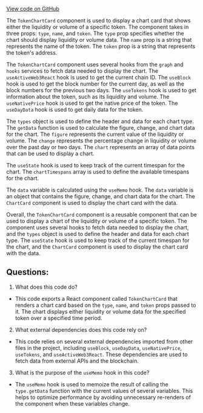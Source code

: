 [View code on GitHub](zoo-labs/zoo/blob/master/core/src/features/analytics/Tokens/Token/TokenChartCard.tsx)

The `TokenChartCard` component is used to display a chart card that shows either the liquidity or volume of a specific token. The component takes in three props: `type`, `name`, and `token`. The `type` prop specifies whether the chart should display liquidity or volume data. The `name` prop is a string that represents the name of the token. The `token` prop is a string that represents the token's address.

The `TokenChartCard` component uses several hooks from the `graph` and `hooks` services to fetch data needed to display the chart. The `useActiveWeb3React` hook is used to get the current chain ID. The `useBlock` hook is used to get the block number for the current day, as well as the block numbers for the previous two days. The `useTokens` hook is used to get information about the token, such as its liquidity and volume. The `useNativePrice` hook is used to get the native price of the token. The `useDayData` hook is used to get daily data for the token.

The `types` object is used to define the header and data for each chart type. The `getData` function is used to calculate the figure, change, and chart data for the chart. The `figure` represents the current value of the liquidity or volume. The `change` represents the percentage change in liquidity or volume over the past day or two days. The `chart` represents an array of data points that can be used to display a chart.

The `useState` hook is used to keep track of the current timespan for the chart. The `chartTimespans` array is used to define the available timespans for the chart.

The `data` variable is calculated using the `useMemo` hook. The `data` variable is an object that contains the figure, change, and chart data for the chart. The `ChartCard` component is used to display the chart card with the data.

Overall, the `TokenChartCard` component is a reusable component that can be used to display a chart of the liquidity or volume of a specific token. The component uses several hooks to fetch data needed to display the chart, and the `types` object is used to define the header and data for each chart type. The `useState` hook is used to keep track of the current timespan for the chart, and the `ChartCard` component is used to display the chart card with the data.
## Questions: 
 1. What does this code do?
- This code exports a React component called `TokenChartCard` that renders a chart card based on the `type`, `name`, and `token` props passed to it. The chart displays either liquidity or volume data for the specified token over a specified time period.

2. What external dependencies does this code rely on?
- This code relies on several external dependencies imported from other files in the project, including `useBlock`, `useDayData`, `useNativePrice`, `useTokens`, and `useActiveWeb3React`. These dependencies are used to fetch data from external APIs and the blockchain.

3. What is the purpose of the `useMemo` hook in this code?
- The `useMemo` hook is used to memoize the result of calling the `type.getData` function with the current values of several variables. This helps to optimize performance by avoiding unnecessary re-renders of the component when these variables change.